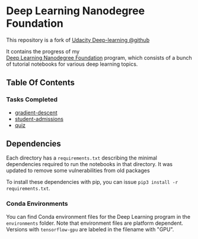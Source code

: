 # Deep Learning Nanodegree Foundation

This repository is a fork of [Udacity Deep-learning @github](https://github.com/udacity/deep-learning)

It contains the progress of my  
[Deep Learning Nanodegree Foundation](https://www.udacity.com/course/deep-learning-nanodegree-foundation--nd101) program, 
which consists of a bunch of tutorial notebooks for various deep learning topics. 

## Table Of Contents

### Tasks Completed

* [gradient-descent](https://github.com/ChristianNogueira/udacity_deep-learning/tree/master/gradient-descent)
* [student-admissions](https://github.com/ChristianNogueira/udacity_deep-learning/tree/master/student-admissions)
* [quiz](https://github.com/ChristianNogueira/udacity_deep-learning/tree/master/quiz_codes)

## Dependencies

Each directory has a `requirements.txt` describing the minimal dependencies required to run the notebooks in that directory.
It was updated to remove some vulnerabilities from old packages

To install these dependencies with pip, you can issue `pip3 install -r requirements.txt`.

### Conda Environments

You can find Conda environment files for the Deep Learning program in the `environments` folder. 
Note that environment files are platform dependent. Versions with `tensorflow-gpu` are labeled in the filename with "GPU".